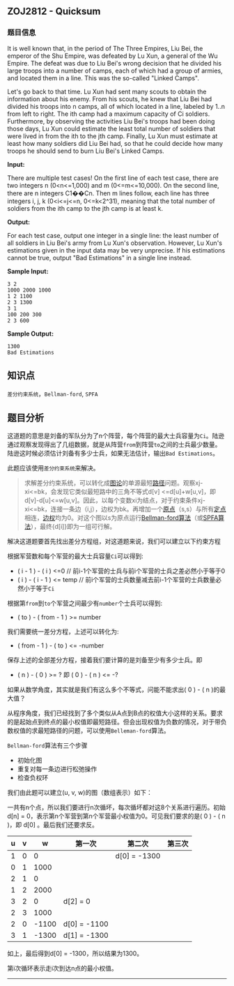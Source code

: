 ## ZOJ2812 - Quicksum

### 题目信息

It is well known that, in the period of The Three Empires, Liu Bei, the emperor of the Shu Empire, was defeated by Lu Xun, a general of the Wu Empire. The defeat was due to Liu Bei's wrong decision that he divided his large troops into a number of camps, each of which had a group of armies, and located them in a line. This was the so-called "Linked Camps".

Let's go back to that time. Lu Xun had sent many scouts to obtain the information about his enemy. From his scouts, he knew that Liu Bei had divided his troops into n camps, all of which located in a line, labeled by 1..n from left to right. The ith camp had a maximum capacity of Ci soldiers. Furthermore, by observing the activities Liu Bei's troops had been doing those days, Lu Xun could estimate the least total number of soldiers that were lived in from the ith to the jth camp. Finally, Lu Xun must estimate at least how many soldiers did Liu Bei had, so that he could decide how many troops he should send to burn Liu Bei's Linked Camps.

**Input:**

There are multiple test cases! On the first line of each test case, there are two integers n (0<n<=1,000) and m (0<=m<=10,000). On the second line, there are n integers C1��Cn. Then m lines follow, each line has three integers i, j, k (0<i<=j<=n, 0<=k<2^31), meaning that the total number of soldiers from the ith camp to the jth camp is at least k.

**Output:**

For each test case, output one integer in a single line: the least number of all soldiers in Liu Bei's army from Lu Xun's observation. However, Lu Xun's estimations given in the input data may be very unprecise. If his estimations cannot be true, output "Bad Estimations" in a single line instead.

**Sample Input:**

```
3 2
1000 2000 1000
1 2 1100
2 3 1300
3 1
100 200 300
2 3 600
```

**Sample Output:**

```
1300
Bad Estimations
```



## 知识点

`差分约束系统`，`Bellman-ford`, `SPFA`



## 题目分析

这道题的意思是刘备的军队分为了n个阵营，每个阵营的最大士兵容量为`Ci`。陆逊通过观察发现得出了几组数据，就是从阵营`from`到阵营`to`之间的士兵最少数量。陆逊这时候必须估计刘备有多少士兵，如果无法估计，输出`Bad Estimations`。



此题应该使用`差分约束系统`来解决。

>求解差分约束系统，可以转化成[图论](https://zh.wikipedia.org/wiki/%E5%9C%96%E8%AB%96)的单源最短[路径](https://zh.wikipedia.org/wiki/%E8%B7%AF%E5%BE%91)问题。观察xj-xi<=bk，会发现它类似最短路中的三角不等式d[v] <=d[u]+w[u,v]，即d[v]-d[u]<=w[u,v]。因此，以每个变数xi为结点，对于约束条件xj-xi<=bk，连接一条边（i,j），边权为bk。再增加一个[原点](https://zh.wikipedia.org/wiki/%E5%8E%9F%E9%BB%9E)（s,s）与所有[定点](https://zh.wikipedia.org/w/index.php?title=%E5%AE%9A%E9%BB%9E&action=edit&redlink=1)相连，[边权](https://zh.wikipedia.org/w/index.php?title=%E9%82%8A%E6%AC%8A&action=edit&redlink=1)均为0。对这个图以s为原点运行[Bellman-ford算法](https://zh.wikipedia.org/wiki/Bellman-ford%E7%AE%97%E6%B3%95)（或[SPFA算法](https://zh.wikipedia.org/wiki/SPFA%E7%AE%97%E6%B3%95)），最终{d[i]}即为一组可行解。
>

解决这道题要首先找出差分方程组，对这道题来说，我们可以建立以下约束方程

根据军营数和每个军营的最大士兵容量`Ci`可以得到:

- ( i - 1 ) - ( i ) <=0  // 前i-1个军营的士兵与前i个军营的士兵之差必然小于等于0
- ( i ) - ( i - 1 ) <= temp  // 前i个军营的士兵数量减去前i-1个军营的士兵数量必然小于等于`Ci`

根据第`from`到`to`个军营之间最少有`number`个士兵可以得到:

- ( to ) - ( from - 1 ) >= number

我们需要统一差分方程，上述可以转化为:

- ( from - 1 ) - ( to ) <= -number

保存上述的全部差分方程，接着我们要计算的是刘备至少有多少士兵。即 

- ( n ) - ( 0 ) >= ? 即 ( 0 ) - ( n ) <= -?

如果从数学角度，其实就是我们有这么多个不等式，问能不能求出( 0 ) - ( n )的最大值？

从程序角度，我们已经找到了多个类似从A点到B点的权值大小这样的关系。要求的是起始点到终点的最小权值即最短路径。但会出现权值为负数的情况，对于带负数权值的求最短路径的问题，可以使用`Belleman-ford`算法。



`Bellman-ford`算法有三个步骤

- 初始化图
- 重复对每一条边进行松弛操作
- 检查负权环



我们由此题可以建立(u, v, w)的图（数组表示）如下：

一共有n个点，所以我们要进行n次循坏，每次循坏都对这8个关系进行遍历。初始d[n] = 0，表示第n个军营到第n个军营最小权值为0。可见我们要求的是( 0 ) - ( n )，即 d[0] 。最后我们还要求反。

| u    | v    | w     | 第一次          | 第二次          | 第三次  |
| ---- | ---- | ----- | ------------ | ------------ | ---- |
| 1    | 0    | 0     |              | d[0] = -1300 |      |
| 0    | 1    | 1000  |              |              |      |
| 2    | 1    | 0     |              |              |      |
| 1    | 2    | 2000  |              |              |      |
| 3    | 2    | 0     | d[2] = 0     |              |      |
| 2    | 3    | 1000  |              |              |      |
| 2    | 0    | -1100 | d[0] = -1100 |              |      |
| 3    | 1    | -1300 | d[1] = -1300 |              |      |

如上，最后得到d[0] = -1300，所以结果为1300。

第i次循环表示走i次到达n点的最小权值。

---

